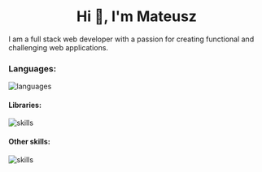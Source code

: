 <h1 align="center">Hi 👋, I'm Mateusz</h1>

I am a full stack web developer with a passion for creating functional and challenging web applications. 

<h3>Languages:</h3>
<img src="https://github-profile-skills-one.vercel.app/skill?margin-w=10&theme=gitdimmed&skills=https://raw.githubusercontent.com/atakowiec/atakowiec/main/main-skills.json" alt="languages">
<h4>Libraries:</h4>
<img src="https://github-profile-skills-one.vercel.app/skill?margin-w=10&theme=gitdimmed&skills=https://raw.githubusercontent.com/atakowiec/atakowiec/main/libraries.json" alt="skills">
<h4>Other skills:</h4>
<img src="https://github-profile-skills-one.vercel.app/skill?margin-w=10&theme=gitdimmed&skills=https://raw.githubusercontent.com/atakowiec/atakowiec/main/other-skills.json" alt="skills">
